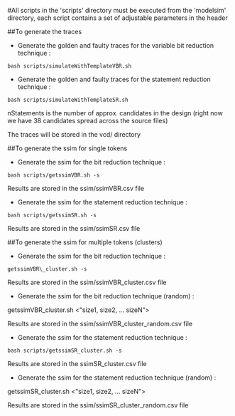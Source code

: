 #All scripts in the 'scripts' directory must be executed from the 'modelsim' directory, each script contains a set of adjustable parameters in the header

##To generate the traces
* Generate the golden and faulty traces for the variable bit reduction technique :
```
bash scripts/simulateWithTemplateVBR.sh

```
* Generate the golden and faulty traces for the statement reduction technique :
```
bash scripts/simulateWithTemplateSR.sh

```
nStatements is the number of approx. candidates in the design (right now we have 38 candidates spread across the source files)

The traces will be stored in the vcd/ directory

##To generate the ssim for single tokens
* Generate the ssim for the bit reduction technique :
```
bash scripts/getssimVBR.sh -s

```
Results are stored in the ssim/ssimVBR.csv file

* Generate the ssim for the statement reduction technique :
```
bash scripts/getssimSR.sh -s

```
Results are stored in the ssim/ssimSR.csv file

##To generate the ssim for multiple tokens (clusters)
* Generate the ssim for the bit reduction technique :
```
getssimVBR\_cluster.sh -s

```
Results are stored in the ssim/ssimVBR\_cluster.csv file

* Generate the ssim for the bit reduction technique (random) :

getssimVBR\_cluster.sh <"size1, size2, ... sizeN"> <Nrepetitions>

Results are stored in the ssim/ssimVBR\_cluster\_random.csv file

* Generate the ssim for the statement reduction technique :

```
bash scripts/getssimSR_cluster.sh -s

```

Results are stored in the ssimSR\_cluster.csv file

* Generate the ssim for the statement reduction technique (random) :

getssimSR\_cluster.sh <"size1, size2, ... sizeN"> <Nrepetitions>

Results are stored in the ssim/ssimSR\_cluster\_random.csv file
